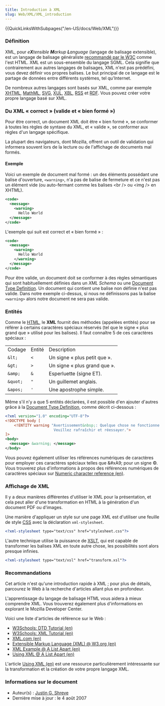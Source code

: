 ```yaml
---
title: Introduction à XML
slug: Web/XML/XML_introduction
---
```


{{QuickLinksWithSubpages("/en-US/docs/Web/XML")}}

### Définition

XML, pour _e**X**tensible **M**arkup **L**anguage_ (langage de balisage extensible), est un langage de balisage généraliste [recommandé par le W3C](http://www.w3.org/) comme l'est HTML. XML est un sous-ensemble du langage SGML. Cela signifie que contrairement aux autres langages de balisages, XML n'est pas prédéfini, vous devez définir vos propres balises. Le but principal de ce langage est le partage de données entre différents systèmes, tel qu'Internet.

De nombreux autres langages sont basés sur XML, comme par exemple [XHTML](/fr/XHTML), [MathML](/fr/MathML), [SVG](/fr/SVG), [XUL](/fr/XUL), [XBL](/fr/XBL), [RSS](/fr/RSS) et [RDF](/fr/RDF). Vous pouvez créer votre propre langage basé sur XML.

### Du XML «&nbsp;correct&nbsp;» (valide et «&nbsp;bien formé&nbsp;»)

Pour être correct, un document XML doit être «&nbsp;bien formé&nbsp;», se conformer à toutes les règles de syntaxe du XML, et «&nbsp;valide&nbsp;», se conformer aux règles d'un langage spécifique.

La plupart des navigateurs, dont Mozilla, offrent un outil de validation qui informera souvent lors de la lecture ou de l'affichage de documents mal formés.

#### Exemple

Voici un exemple de document mal formé&nbsp;: un des éléments possédant une balise d'ouverture, `<warning>`, n'a pas de balise de fermeture et ce n'est pas un élément vide (ou auto-fermant comme les balises \<br /> ou \<img /> en XHTML).

```xml
<code>
  <message>
    <warning>
      Hello World
  </message>
</code>
```

L'exemple qui suit est correct et «&nbsp;bien formé&nbsp;»&nbsp;:

```xml
<code>
  <message>
    <warning>
      Hello World
    </warning>
  </message>
</code>
```

Pour être valide, un document doit se conformer à des règles sémantiques qui sont habituellement définies dans un _XML Schema_ ou une [Document Type Definition](/fr/DTD). Un document qui contient une balise non définie n'est pas valide. Dans notre exemple ci-dessus, si nous ne définissons pas la balise `<warning>` alors notre document ne sera pas valide.

### Entités

Comme le [HTML](/fr/HTML), le **XML** fournit des méthodes (appelées entités) pour se référer à certains caractères spéciaux réservés (tel que le signe «&nbsp;plus grand que&nbsp;» utilisé pour les balises). Il faut connaître 5 de ces caractères spéciaux&nbsp;:

<table class="standard-table">
  <tbody>
    <tr>
      <td>Codage</td>
      <td>Entité</td>
      <td>Description</td>
    </tr>
    <tr>
      <td><code>&#x26;lt;</code></td>
      <td><code>&#x3C;</code></td>
      <td>Un signe «&nbsp;plus petit que&nbsp;».</td>
    </tr>
    <tr>
      <td><code>&#x26;gt;</code></td>
      <td><code>></code></td>
      <td>Un signe «&nbsp;plus grand que&nbsp;».</td>
    </tr>
    <tr>
      <td><code>&#x26;amp;</code></td>
      <td><code>&#x26;</code></td>
      <td>Esperluette (signe ET).</td>
    </tr>
    <tr>
      <td><code>&#x26;quot;</code></td>
      <td><code>"</code></td>
      <td>Un guillemet anglais.</td>
    </tr>
    <tr>
      <td><code>&#x26;apos;</code></td>
      <td><code>'</code></td>
      <td>Une apostrophe simple.</td>
    </tr>
  </tbody>
</table>

Même s'il n'y a que 5 entités déclarées, il est possible d'en ajouter d'autres grâce à la [Document Type Definition](/fr/DTD), comme décrit ci-dessous&nbsp;:

```xml
<?xml version="1.0" encoding="UTF-8"?>
<!DOCTYPE body [
    <!ENTITY warning "Avertissement&nbsp;: Quelque chose ne fonctionne pas correctement…
                      Veuillez rafraîchir et réessayer.">
]>
<body>
  <message> &warning; </message>
</body>
```

Vous pouvez également utiliser les références numériques de caractères pour employer ces caractères spéciaux telles que \&#xA9; pour un signe ©. Vous trouverez plus d'informations à propos des références numériques de caractères spéciaux sur [Numeric character reference (en)](http://www.cookwood.com/entities/).

### Affichage de XML

Il y a deux manières différentes d'utiliser le XML pour la présentation, et cela peut aller d'une transformation en HTML à la génération d'un document PDF ou d'images.

Une manière d'appliquer un style sur une page XML est d'utiliser une feuille de style [CSS](/fr/CSS) avec la déclaration `xml-stylesheet`.

```xml
<?xml-stylesheet type="text/css" href="stylesheet.css"?>
```

L'autre technique utilise la puissance de [XSLT](/fr/XSLT), qui est capable de transformer les balises XML en toute autre chose, les possibilités sont alors presque infinies.

```xml
<?xml-stylesheet type="text/xsl" href="transform.xsl"?>
```

### Recommandations

Cet article n'est qu'une introduction rapide à XML&nbsp;; pour plus de détails, parcourez le Web à la recherche d'articles allant plus en profondeur.

L'apprentissage du langage de balisage HTML vous aidera à mieux comprendre XML. Vous trouverez également plus d'informations en explorant le Mozilla Developer Center.

Voici une liste d'articles de référence sur le Web&nbsp;:

- [W3Schools: DTD Tutorial (en)](http://www.w3schools.com/dtd/)
- [W3Schools: XML Tutorial (en)](http://www.w3schools.com/xml/default.asp)
- [XML.com (en)](http://www.xml.com/)
- [Extensible Markup Language (XML) @ W3.org (en)](http://www.w3.org/XML/)
- [XML Example @ A List Apart (en)](http://www.alistapart.com/d/usingxml/xml_uses_a.html)
- [Using XML @ A List Apart (en)](http://www.alistapart.com/articles/usingxml/)

L'article [Using XML (en)](http://www.alistapart.com/articles/usingxml/) est une ressource particulièrement intéressante sur la transformation et la création de votre propre langage XML.

### Informations sur le document

- Auteur(s)&nbsp;: [Justin G. Shreve](http://justinshreve.com)
- Dernière mise à jour&nbsp;: le 4 août 2007
